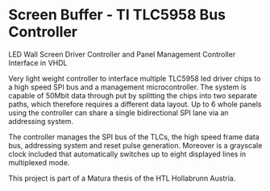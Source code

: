 # Screen Buffer - TI TLC5958 Bus Controller
LED Wall Screen Driver Controller and Panel Management Controller Interface in VHDL

Very light weight controller to interface multiple TLC5958 led driver chips to a high speed SPI bus and a
management microcontroller. The system is capable of 50Mbit data through put by splitting the chips into 
two separate paths, which therefore requires a different data layout. Up to 6 whole panels using the
controller can share a single bidirectional SPI lane via an addressing system. 

The controller manages the SPI bus of the TLCs, the high speed frame data bus, addressing system and reset 
pulse generation. Moreover is a grayscale clock included that automatically switches up to eight displayed
lines in multiplexed mode.

This project is part of a Matura thesis of the HTL Hollabrunn Austria. 
